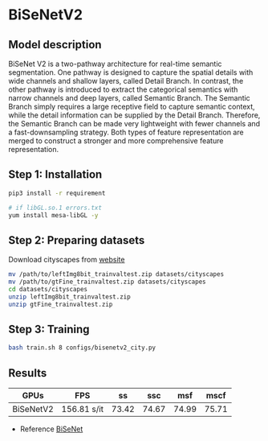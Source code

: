 # BiSeNetV2

## Model description

BiSeNet V2 is a two-pathway architecture for real-time semantic segmentation. One pathway is designed to capture the spatial details with wide channels and shallow layers, called Detail Branch. In contrast, the other pathway is introduced to extract the categorical semantics with narrow channels and deep layers, called Semantic Branch. The Semantic Branch simply requires a large receptive field to capture semantic context, while the detail information can be supplied by the Detail Branch. Therefore, the Semantic Branch can be made very lightweight with fewer channels and a fast-downsampling strategy. Both types of feature representation are merged to construct a stronger and more comprehensive feature representation.


## Step 1: Installation

```bash
pip3 install -r requirement

# if libGL.so.1 errors.txt
yum install mesa-libGL -y  
```

## Step 2: Preparing datasets

Download cityscapes from [website](https://www.cityscapes-dataset.com/)

```bash
mv /path/to/leftImg8bit_trainvaltest.zip datasets/cityscapes
mv /path/to/gtFine_trainvaltest.zip datasets/cityscapes
cd datasets/cityscapes
unzip leftImg8bit_trainvaltest.zip
unzip gtFine_trainvaltest.zip
```

## Step 3: Training

```bash
bash train.sh 8 configs/bisenetv2_city.py
```

## Results

|  GPUs     | FPS | ss    | ssc   | msf   | mscf  |
| --------- | --- | ----- | ----- | ----- | ----- |
| BiSeNetV2 | 156.81 s/it | 73.42 | 74.67 | 74.99 | 75.71 |

* Reference
[BiSeNet](https://github.com/CoinCheung/BiSeNet)

